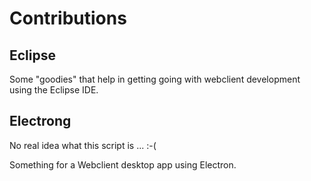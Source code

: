 Contributions
=============

Eclipse
-------

Some "goodies" that help in getting going with webclient development
using the Eclipse IDE.


Electrong
---------

No real idea what this script is ... :-(

Something for a Webclient desktop app using Electron.
